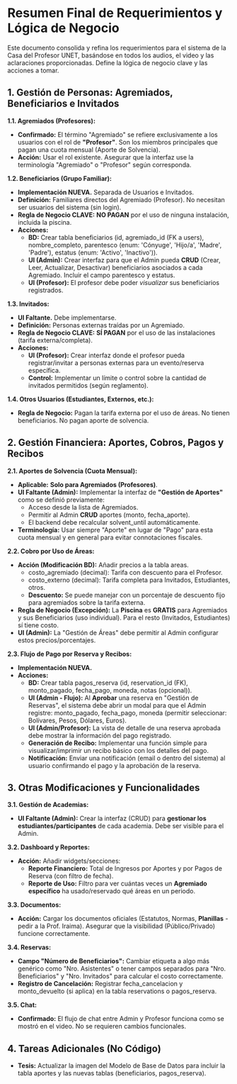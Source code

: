 # **Resumen Final de Requerimientos y Lógica de Negocio**

Este documento consolida y refina los requerimientos para el sistema de la Casa del Profesor UNET, basándose en todos los audios, el video y las aclaraciones proporcionadas. Define la lógica de negocio clave y las acciones a tomar.

## **1\. Gestión de Personas: Agremiados, Beneficiarios e Invitados**

**1.1. Agremiados (Profesores):**

* **Confirmado:** El término "Agremiado" se refiere exclusivamente a los usuarios con el rol de **"Profesor"**. Son los miembros principales que pagan una cuota mensual (Aporte de Solvencia).  
* **Acción:** Usar el rol existente. Asegurar que la interfaz use la terminología "Agremiado" o "Profesor" según corresponda.

**1.2. Beneficiarios (Grupo Familiar):**

* **Implementación NUEVA.** Separada de Usuarios e Invitados.  
* **Definición:** Familiares directos del Agremiado (Profesor). No necesitan ser usuarios del sistema (sin login).  
* **Regla de Negocio CLAVE:** **NO PAGAN** por el uso de ninguna instalación, incluida la piscina.  
* **Acciones:**  
  * **BD:** Crear tabla beneficiarios (id, agremiado\_id (FK a users), nombre\_completo, parentesco (enum: 'Cónyuge', 'Hijo/a', 'Madre', 'Padre'), estatus (enum: 'Activo', 'Inactivo')).  
  * **UI (Admin):** Crear interfaz para que el Admin pueda **CRUD** (Crear, Leer, Actualizar, Desactivar) beneficiarios asociados a cada Agremiado. Incluir el campo parentesco y estatus.  
  * **UI (Profesor):** El profesor debe poder *visualizar* sus beneficiarios registrados.

**1.3. Invitados:**

* **UI Faltante.** Debe implementarse.  
* **Definición:** Personas externas traídas por un Agremiado.  
* **Regla de Negocio CLAVE:** **SÍ PAGAN** por el uso de las instalaciones (tarifa externa/completa).  
* **Acciones:**  
  * **UI (Profesor):** Crear interfaz donde el profesor pueda registrar/invitar a personas externas para un evento/reserva específica.  
  * **Control:** Implementar un límite o control sobre la cantidad de invitados permitidos (según reglamento).

**1.4. Otros Usuarios (Estudiantes, Externos, etc.):**

* **Regla de Negocio:** Pagan la tarifa externa por el uso de áreas. No tienen beneficiarios. No pagan aporte de solvencia.

## **2\. Gestión Financiera: Aportes, Cobros, Pagos y Recibos**

**2.1. Aportes de Solvencia (Cuota Mensual):**

* **Aplicable:** **Solo para Agremiados (Profesores)**.  
* **UI Faltante (Admin):** Implementar la interfaz de **"Gestión de Aportes"** como se definió previamente:  
  * Acceso desde la lista de Agremiados.  
  * Permitir al Admin **CRUD** aportes (monto, fecha\_aporte).  
  * El backend debe recalcular solvent\_until automáticamente.  
* **Terminología:** Usar siempre "Aporte" en lugar de "Pago" para esta cuota mensual y en general para evitar connotaciones fiscales.

**2.2. Cobro por Uso de Áreas:**

* **Acción (Modificación BD):** Añadir precios a la tabla areas.  
  * costo\_agremiado (decimal): Tarifa con descuento para el Profesor.  
  * costo\_externo (decimal): Tarifa completa para Invitados, Estudiantes, otros.  
  * **Descuento:** Se puede manejar con un porcentaje de descuento fijo para agremiados sobre la tarifa externa.  
* **Regla de Negocio (Excepción):** La **Piscina** es **GRATIS** para Agremiados y sus Beneficiarios (uso individual). Para el resto (Invitados, Estudiantes) sí tiene costo.  
* **UI (Admin):** La "Gestión de Áreas" debe permitir al Admin configurar estos precios/porcentajes.

**2.3. Flujo de Pago por Reserva y Recibos:**

* **Implementación NUEVA.**  
* **Acciones:**  
  * **BD:** Crear tabla pagos\_reserva (id, reservation\_id (FK), monto\_pagado, fecha\_pago, moneda, notas (opcional)).  
  * **UI (Admin \- Flujo):** Al **Aprobar** una reserva en "Gestión de Reservas", el sistema debe abrir un modal para que el Admin registre: monto\_pagado, fecha\_pago, moneda (permitir seleccionar: Bolívares, Pesos, Dólares, Euros).  
  * **UI (Admin/Profesor):** La vista de detalle de una reserva aprobada debe mostrar la información del pago registrado.  
  * **Generación de Recibo:** Implementar una función simple para visualizar/imprimir un recibo básico con los detalles del pago.  
  * **Notificación:** Enviar una notificación (email o dentro del sistema) al usuario confirmando el pago y la aprobación de la reserva.

## **3\. Otras Modificaciones y Funcionalidades**

**3.1. Gestión de Academias:**

* **UI Faltante (Admin):** Crear la interfaz (CRUD) para **gestionar los estudiantes/participantes** de cada academia. Debe ser visible para el Admin.

**3.2. Dashboard y Reportes:**

* **Acción:** Añadir widgets/secciones:  
  * **Reporte Financiero:** Total de Ingresos por Aportes y por Pagos de Reserva (con filtro de fecha).  
  * **Reporte de Uso:** Filtro para ver cuántas veces un **Agremiado específico** ha usado/reservado qué áreas en un periodo.

**3.3. Documentos:**

* **Acción:** Cargar los documentos oficiales (Estatutos, Normas, **Planillas** \- pedir a la Prof. Iraima). Asegurar que la visibilidad (Público/Privado) funcione correctamente.

**3.4. Reservas:**

* **Campo "Número de Beneficiarios":** Cambiar etiqueta a algo más genérico como "Nro. Asistentes" o tener campos separados para "Nro. Beneficiarios" y "Nro. Invitados" para calcular el costo correctamente.  
* **Registro de Cancelación:** Registrar fecha\_cancelacion y monto\_devuelto (si aplica) en la tabla reservations o pagos\_reserva.

**3.5. Chat:**

* **Confirmado:** El flujo de chat entre Admin y Profesor funciona como se mostró en el video. No se requieren cambios funcionales.

## **4\. Tareas Adicionales (No Código)**

* **Tesis:** Actualizar la imagen del Modelo de Base de Datos para incluir la tabla aportes y las nuevas tablas (beneficiarios, pagos\_reserva).